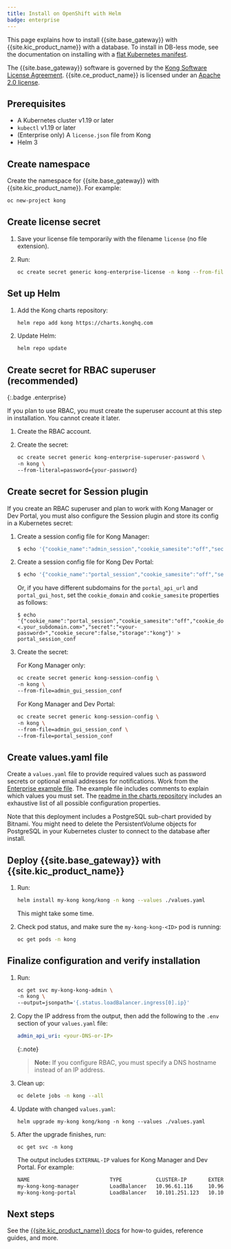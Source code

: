 ```yaml
---
title: Install on OpenShift with Helm
badge: enterprise
---
```


This page explains how to install {{site.base_gateway}} with {{site.kic_product_name}} with a database. To install in DB-less mode, see the documentation on installing with a [flat Kubernetes manifest](/gateway/{{page.kong_version}}/install-and-run/kubernetes/).

The {{site.base_gateway}} software is governed by the
[Kong Software License Agreement](https://konghq.com/kongsoftwarelicense).
{{site.ce_product_name}} is licensed under an
[Apache 2.0 license](https://github.com/Kong/kong/blob/master/LICENSE).


## Prerequisites

- A Kubernetes cluster v1.19 or later
- `kubectl` v1.19 or later
- (Enterprise only) A `license.json` file from Kong
- Helm 3

## Create namespace

Create the namespace for {{site.base_gateway}} with {{site.kic_product_name}}. For example:

```sh
oc new-project kong
```

## Create license secret

1.  Save your license file temporarily with the filename `license` (no file extension).

1.  Run:

    ```sh
    oc create secret generic kong-enterprise-license -n kong --from-file=./license
    ```

## Set up Helm

1.  Add the Kong charts repository:

    ```sh
    helm repo add kong https://charts.konghq.com
    ```

1.  Update Helm:

    ```sh
    helm repo update
    ```

## Create secret for RBAC superuser (recommended)
{:.badge .enterprise}

If you plan to use RBAC, you must create the superuser account at this step in installation. You cannot create it later.

1.  Create the RBAC account.

1.  Create the secret:

    ```sh
    oc create secret generic kong-enterprise-superuser-password \
    -n kong \
    --from-literal=password={your-password}
    ```

## Create secret for Session plugin

If you create an RBAC superuser and plan to work with Kong Manager or Dev Portal, you must also configure the Session plugin and store its config in a Kubernetes secret:

1.  Create a session config file for Kong Manager:

    ```bash
    $ echo '{"cookie_name":"admin_session","cookie_samesite":"off","secret":"<your-password>","cookie_secure":false,"storage":"kong"}' > admin_gui_session_conf
    ```

1.  Create a session config file for Kong Dev Portal:

    ```bash
    $ echo '{"cookie_name":"portal_session","cookie_samesite":"off","secret":"<your-password>","cookie_secure":false,"storage":"kong"}' > portal_session_conf
    ```

    Or, if you have different subdomains for the `portal_api_url` and `portal_gui_host`, set the `cookie_domain`
    and `cookie_samesite` properties as follows:

    ```
    $ echo '{"cookie_name":"portal_session","cookie_samesite":"off","cookie_domain":"<.your_subdomain.com>","secret":"<your-password>","cookie_secure":false,"storage":"kong"}' > portal_session_conf
    ```

1.  Create the secret:

    For Kong Manager only:

    ```sh
    oc create secret generic kong-session-config \
    -n kong \
    --from-file=admin_gui_session_conf
    ```

    For Kong Manager and Dev Portal:

    ```sh
    oc create secret generic kong-session-config \
    -n kong \
    --from-file=admin_gui_session_conf \
    --from-file=portal_session_conf
    ```

## Create values.yaml file

Create a `values.yaml` file to provide required values such as password secrets or optional email addresses for notifications. Work from the [Enterprise example file](https://github.com/Kong/charts/blob/main/charts/kong/example-values/full-k4k8s-with-kong-enterprise.yaml). The example file includes comments to explain which values you must set. The [readme in the charts repository](https://github.com/Kong/charts/blob/main/charts/kong/README.md) includes an exhaustive list of all possible configuration properties.

Note that this deployment includes a PostgreSQL sub-chart provided by Bitnami. You might need to delete the PersistentVolume objects for PostgreSQL in your Kubernetes cluster to connect to the database after install.

## Deploy {{site.base_gateway}} with {{site.kic_product_name}}

1.  Run:

    ```sh
    helm install my-kong kong/kong -n kong --values ./values.yaml
    ```

    This might take some time.

1.  Check pod status, and make sure the `my-kong-kong-<ID>` pod is running:

    ```bash
    oc get pods -n kong
    ```

## Finalize configuration and verify installation

1.  Run:

    ```sh
    oc get svc my-kong-kong-admin \
    -n kong \
    --output=jsonpath='{.status.loadBalancer.ingress[0].ip}'
    ```

1.  Copy the IP address from the output, then add the following to the `.env` section of your `values.yaml` file:

    ```yaml
    admin_api_uri: <your-DNS-or-IP>
    ```

    {:.note}
    > **Note:** If you configure RBAC, you must specify a DNS hostname instead of an IP address.

1.  Clean up:

    ```sh
    oc delete jobs -n kong --all
    ```

1.  Update with changed `values.yaml`:

    ```
    helm upgrade my-kong kong/kong -n kong --values ./values.yaml
    ```

1.  After the upgrade finishes, run:

    ```
    oc get svc -n kong
    ```

    The output includes `EXTERNAL-IP` values for Kong Manager and Dev Portal. For example:

    ```sh
    NAME                          TYPE           CLUSTER-IP       EXTERNAL-IP     PORT(S)                            AGE
    my-kong-kong-manager          LoadBalancer   10.96.61.116     10.96.61.116    8002:31308/TCP,8445:32420/TCP      24m
    my-kong-kong-portal           LoadBalancer   10.101.251.123   10.101.251.123  8003:31609/TCP,8446:32002/TCP      24m
    ```

## Next steps

See the [{{site.kic_product_name}} docs](/kubernetes-ingress-controller/) for  how-to guides, reference guides, and more.

